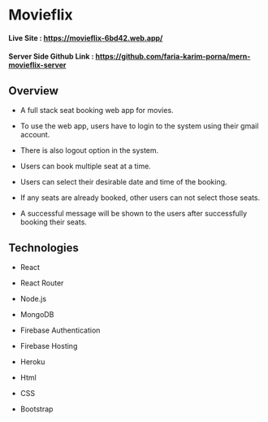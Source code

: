 # Movieflix

#### Live Site : https://movieflix-6bd42.web.app/

#### Server Side Github Link : https://github.com/faria-karim-porna/mern-movieflix-server

## Overview

* A full stack seat booking web app for movies.

* To use the web app, users have to login to the system using their gmail account.

* There is also logout option in the system.

* Users can book multiple seat at a time.

* Users can select their desirable date and time of the booking.

* If any seats are already booked, other users can not select those seats.

* A successful message will be shown to the users after successfully booking their seats.

## Technologies 

* React

* React Router

* Node.js

* MongoDB

* Firebase Authentication 

* Firebase Hosting

* Heroku

* Html

* CSS

* Bootstrap
